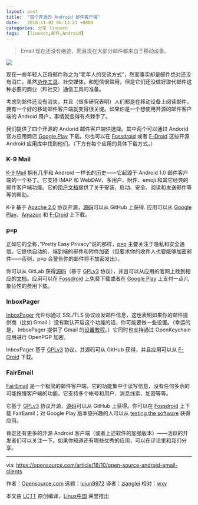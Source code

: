 ```yaml
---
layout: post
title:	"四个开源的 Android 邮件客户端"
date:	2018-11-02 06:13:21 +0800 
categories:	分享 linuxcn 
tags:	[linuxcn,邮件,Android]
---
```




> 
> Email 现在还没有绝迹，而且现在大部分邮件都来自于移动设备。
> 
> 
> 


![](/Asserts/Images//attachment/album/201811/02/061323uxqsppsfzzz8yk8m.jpg)


现在一些年轻人正将邮件称之为“老年人的交流方式”，然而事实却是邮件绝对还没有消亡。虽然[协作工具](https://opensource.com/alternatives/trello)、社交媒体，和短信很常用，但是它们还没做好取代邮件这种必要的商业（和社交）通信工具的准备。


考虑到邮件还没有消失，并且（很多研究表明）人们都是在移动设备上阅读邮件，拥有一个好的移动邮件客户端就变得很关键。如果你是一个想使用开源的邮件客户端的 Android 用户，事情就变得有点棘手了。


我们提供了四个开源的 Andorid 邮件客户端供选择。其中两个可以通过 Andorid 官方应用商店 [Google Play](https://play.google.com/store) 下载。你也可以在 [Fossdroid](https://fossdroid.com/) 或者 [F-Droid](https://f-droid.org/) 这些开源 Android 应用库中找到他们。（下方有每个应用的具体下载方式。）


### K-9 Mail


[K-9 Mail](https://k9mail.github.io/) 拥有几乎和 Android 一样长的历史——它起源于 Android 1.0 邮件客户端的一个补丁。它支持 IMAP 和 WebDAV、多用户、附件、emoji 和其它经典的邮件客户端功能。它的[用户文档](https://k9mail.github.io/documentation.html)提供了关于安装、启动、安全、阅读和发送邮件等等的帮助。


K-9 基于 [Apache 2.0](http://www.apache.org/licenses/LICENSE-2.0) 协议开源，[源码](https://github.com/k9mail/k-9)可以从 GitHub 上获得. 应用可以从 [Google Play](https://play.google.com/store/apps/details?id=com.fsck.k9)、[Amazon](https://www.amazon.com/K-9-Dog-Walkers-Mail/dp/B004JK61K0/) 和 [F-Droid](https://f-droid.org/packages/com.fsck.k9/) 上下载。


### p≡p


正如它的全称，”Pretty Easy Privacy”说的那样，[p≡p](https://www.pep.security/android.html.en) 主要关注于隐私和安全通信。它提供自动的、端到端的邮件和附件加密（但要求你的收件人也要能够加密邮件——否则，p≡p 会警告你的邮件将不加密发出）。


你可以从 GitLab 获得[源码](https://pep-security.lu/gitlab/android/pep)（基于 [GPLv3](https://pep-security.lu/gitlab/android/pep/blob/feature/material/LICENSE) 协议），并且可以从应用的官网上找到相应的[文档](https://www.pep.security/docs/)。应用可以在 [Fossdroid](https://fossdroid.com/a/p%E2%89%A1p.html) 上免费下载或者在 [Google Play](https://play.google.com/store/apps/details?id=security.pEp) 上支付一点儿象征性的费用下载。


### InboxPager


[InboxPager](https://github.com/itprojects/InboxPager) 允许你通过 SSL/TLS 协议收发邮件信息，这也表明如果你的邮件提供商（比如 Gmail ）没有默认开启这个功能的话，你可能要做一些设置。（幸运的是， InboxPager 提供了 Gmail 的[设置教程](https://github.com/itprojects/InboxPager/blob/HEAD/README.md#gmail-configuration)。）它同时也支持通过 OpenKeychain 应用进行 OpenPGP 加密。


InboxPager 基于 [GPLv3](https://github.com/itprojects/InboxPager/blob/c5641a6d644d001bd4cec520b5a96d7e588cb6ad/LICENSE) 协议，其源码可从 GitHub 获得，并且应用可以从 [F-Droid](https://f-droid.org/en/packages/net.inbox.pager/) 下载。


### FairEmail


[FairEmail](https://email.faircode.eu/) 是一个极简的邮件客户端，它的功能集中于读写信息，没有任何多余的可能拖慢客户端的功能。它支持多个帐号和用户、消息线索、加密等等。


它基于 [GPLv3](https://github.com/M66B/open-source-email/blob/master/LICENSE) 协议开源，[源码](https://github.com/M66B/open-source-email)可以从 GitHub 上获得。你可以在 [Fossdroid](https://fossdroid.com/a/fairemail.html) 上下载 FairEamil；对 Google Play 版本感兴趣的人可以从 [testing the software](https://play.google.com/apps/testing/eu.faircode.email) 获得应用。


肯定还有更多的开源 Android 客户端（或者上述软件的加强版本）——活跃的开发者们可以关注一下。如果你知道还有哪些优秀的应用，可以在评论里和我们分享。




---


via: <https://opensource.com/article/18/10/open-source-android-email-clients>


作者：[Opensource.com](https://opensource.com) 选题：[lujun9972](https://github.com/lujun9972) 译者：[zianglei](https://github.com/zianglei) 校对：[wxy](https://github.com/wxy)


本文由 [LCTT](https://github.com/LCTT/TranslateProject) 原创编译，[Linux中国](https://linux.cn/) 荣誉推出
